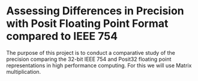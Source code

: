 # Assessing Differences in Precision with Posit Floating Point Format compared to IEEE 754

The purpose of this project is to conduct a comparative study of the precision comparing the 32-bit IEEE 754 and Posit32 floating point representations in high performance computing. For this we will use Matrix multiplication.
